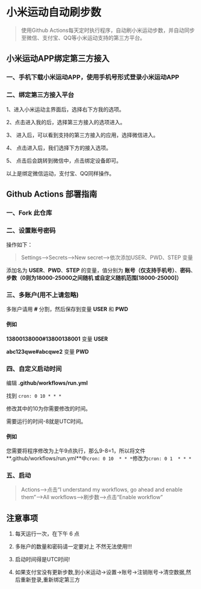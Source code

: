 # 小米运动自动刷步数

> 使用Github Actions每天定时执行程序，自动刷小米运动步数，并自动同步至微信、支付宝、QQ等小米运动支持的第三方平台。

## 小米运动APP绑定第三方接入

### 一、手机下载小米运动APP，使用手机号形式登录小米运动APP

### 二、绑定第三方接入平台

1、进入小米运动主界面后，选择右下方我的选项。

2、点击进入我的后，选择第三方接入的选项进入。 

3、 进入后，可以看到支持的第三方接入的应用，选择微信进入。 

4、 点击进入后，我们选择下方的接入选项。 

5、 点击后会跳转到微信中，点击绑定设备即可。 

以上是绑定微信运动，支付宝、QQ同样操作。 



## Github Actions 部署指南

### 一、Fork 此仓库

### 二、设置账号密码

操作如下：

> Settings-->Secrets-->New secret-->依次添加USER、PWD、STEP 变量

添加名为 **USER**、**PWD**、**STEP** 的变量，值分别为 **账号（仅支持手机号）**、**密码**、**步数（0则为18000-25000之间随机 或自定义随机范围[18000-25000]）**

### 三、多账户(用不上请忽略)

多账户请用 **#** 分割，然后保存到变量 **USER** 和 **PWD**

#### 例如

**13800138000#13800138001** 变量 **USER**

**abc123qwe#abcqwe2** 变量 **PWD**

### 四、自定义启动时间

编辑 **.github/workflows/run.yml**

找到 `cron: 0 10 * * *`

修改其中的10为你需要修改的时间。

需要运行的时间-8就是UTC时间。

#### 例如

您需要将程序修改为上午9点执行，那么9-8=1，所以将文件**.github/workflows/run.yml**中`cron: 0 10  * * *`修改为`cron: 0 1  * * *`

### 五、启动

> Actions-->点击“I understand my workflows, go ahead and enable them”-->All workflows-->刷步数-->点击“Enable workflow”

## 注意事项

1. 每天运行一次，在下午 6 点

2. 多账户的数量和密码请一定要对上 不然无法使用!!!

3. 启动时间得是UTC时间!

4. 如果支付宝没有更新步数,到小米运动->设置->账号->注销账号->清空数据,然后重新登录,重新绑定第三方
